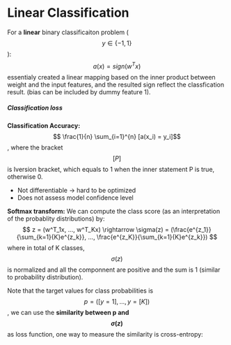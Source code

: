 # Linear Classification

For a **linear** binary classificaiton problem ($$y \in \{-1, 1\}$$):
$$
a(x) = sign (w^Tx)
$$
essentialy created a linear mapping based on the inner product between weight and the input features, and the resulted sign reflect the classfication result. (bias can be included by dummy feature 1).


##### Classification loss

**Classification Accuracy:** $$ \frac{1}{n} \sum_{i=1}^{n} [a(x_i) = y_i]$$, where the bracket $$[P]$$ is Iversion bracket, which equals to 1 when the inner statement P is true, otherwise 0.

- Not differentiable -> hard to be optimized
- Does not assess model confidence level

**Softmax transform:** We can compute the class score (as an interpretation of the probablity distributions) by:
$$
z = (w^T_1x, ..., w^T_Kx) \rightarrow \sigma(z) = (\frac{e^{z_1}}{\sum_{k=1}{K}e^{z_k}}, ..., \frac{e^{z_K}}{\sum_{k=1}{K}e^{z_k}})
$$
where in total of K classes, $$\sigma(z)$$ is normalized and all the componnent are positive and the sum is 1 (similar to probability distribution).

Note that the target values for class probabilities is $$p = ([y=1], ..., y=[K])$$, we can use the **similarity  between p and $$\sigma(z)$$** as loss function, one way to measure the similarity is cross-entropy:

